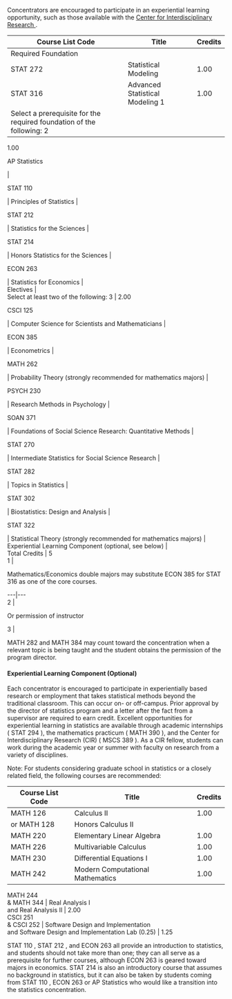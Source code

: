 Concentrators are encouraged to participate in an experiential learning
opportunity, such as those available with the [ Center for Interdisciplinary
Research ](http://wp.stolaf.edu/cir/) .

Course List  Code  |  Title  |  Credits  
---|---|---  
Required Foundation  |  
STAT 272  |  Statistical Modeling  |  1.00  
STAT 316  |  Advanced Statistical Modeling  1  |  1.00  
Select a prerequisite for the required foundation of the following:  2  |
1.00  
  
AP Statistics

|  
  
STAT 110

|  Principles of Statistics  |  
  
STAT 212

|  Statistics for the Sciences  |  
  
STAT 214

|  Honors Statistics for the Sciences  |  
  
ECON 263

|  Statistics for Economics  |  
Electives  |  
Select at least two of the following:  3  |  2.00  
  
CSCI 125

|  Computer Science for Scientists and Mathematicians  |  
  
ECON 385

|  Econometrics  |  
  
MATH 262

|  Probability Theory (strongly recommended for mathematics majors)  |  
  
PSYCH 230

|  Research Methods in Psychology  |  
  
SOAN 371

|  Foundations of Social Science Research: Quantitative Methods  |  
  
STAT 270

|  Intermediate Statistics for Social Science Research  |  
  
STAT 282

|  Topics in Statistics  |  
  
STAT 302

|  Biostatistics: Design and Analysis  |  
  
STAT 322

|  Statistical Theory (strongly recommended for mathematics majors)  |  
Experiential Learning Component (optional, see below)  |  
Total Credits  |  5  
1  |

Mathematics/Economics double majors may substitute ECON 385 for STAT 316 as
one of the core courses.  
  
---|---  
2  |

Or permission of instructor  
  
3  |

MATH 282 and MATH 384 may count toward the concentration when a relevant topic
is being taught and the student obtains the permission of the program
director.  
  
####  Experiential Learning Component (Optional)

Each concentrator is encouraged to participate in experientially based
research or employment that takes statistical methods beyond the traditional
classroom. This can occur on- or off-campus. Prior approval by the director of
statistics program and a letter after the fact from a supervisor are required
to earn credit. Excellent opportunities for experiential learning in
statistics are available through academic internships (  STAT 294  ), the
mathematics practicum (  MATH 390  ), and the Center for Interdisciplinary
Research (CIR) (  MSCS 389  ). As a CIR fellow, students can work during the
academic year or summer with faculty on research from a variety of
disciplines.

Note: For students considering graduate school in statistics or a closely
related field, the following courses are recommended:

Course List  Code  |  Title  |  Credits  
---|---|---  
MATH 126  |  Calculus II  |  1.00  
or MATH 128  |  Honors Calculus II  
MATH 220  |  Elementary Linear Algebra  |  1.00  
MATH 226  |  Multivariable Calculus  |  1.00  
MATH 230  |  Differential Equations I  |  1.00  
MATH 242  |  Modern Computational Mathematics  |  1.00  
MATH 244  
& MATH 344  |  Real Analysis I  
and Real Analysis II  |  2.00  
CSCI 251  
& CSCI 252  |  Software Design and Implementation  
and Software Design and Implementation Lab (0.25)  |  1.25  
  
STAT 110  ,  STAT 212  , and  ECON 263  all provide an introduction to
statistics, and students should not take more than one; they can all serve as
a prerequisite for further courses, although  ECON 263  is geared toward
majors in economics.  STAT 214  is also an introductory course that assumes no
background in statistics, but it can also be taken by students coming from
STAT 110  ,  ECON 263  or AP Statistics who would like a transition into the
statistics concentration.

